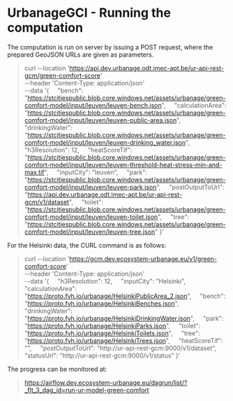 # UrbanageGCI - Running the computation

The computation is run on server by issuing a POST request, where the prepared GeoJSON URLs are given as parameters.

> curl --location 'https://api.dev.urbanage.odt.imec-apt.be/ur-api-rest-gcm/green-comfort-score' \
--header 'Content-Type: application/json' \
--data '{
    "bench": "https://stcitiespublic.blob.core.windows.net/assets/urbanage/green-comfort-model/input/leuven/leuven-bench.json",
    "calculationArea": "https://stcitiespublic.blob.core.windows.net/assets/urbanage/green-comfort-model/input/leuven/leuven-public-area.json",
    "drinkingWater": "https://stcitiespublic.blob.core.windows.net/assets/urbanage/green-comfort-model/input/leuven/leuven-drinking_water.json",
    "h3Resolution": 12,
    "heatScoreTif": "https://stcitiespublic.blob.core.windows.net/assets/urbanage/green-comfort-model/input/leuven/leuven-threshold-heat-stress-min-and-max.tif",
    "inputCity": "leuven",
    "park": "https://stcitiespublic.blob.core.windows.net/assets/urbanage/green-comfort-model/input/leuven/leuven-park.json",
    "postOutputToUrl": "https://api.dev.urbanage.odt.imec-apt.be/ur-api-rest-gcm/v1/dataset",
    "toilet": "https://stcitiespublic.blob.core.windows.net/assets/urbanage/green-comfort-model/input/leuven/leuven-toilet.json",
    "tree": "https://stcitiespublic.blob.core.windows.net/assets/urbanage/green-comfort-model/input/leuven/leuven-tree.json"
}'

For the Helsinki data, the CURL command is as follows:
> curl --location 'https://gcm.dev.ecosystem-urbanage.eu/v1/green-comfort-score' \
--header 'Content-Type: application/json' \
--data '{
    "h3Resolution": 12,
    "inputCity": "Helsinki",
    "calculationArea": "https://proto.fvh.io/urbanage/HelsinkiPublicArea_2.json",
    "bench": "https://proto.fvh.io/urbanage/HelsinkiBenches.json",
    "drinkingWater": "https://proto.fvh.io/urbanage/HelsinkiDrinkingWater.json",
    "park": "https://proto.fvh.io/urbanage/HelsinkiParks.json",
    "toilet": "https://proto.fvh.io/urbanage/HelsinkiToilets.json",
    "tree": "https://proto.fvh.io/urbanage/HelsinkiTrees.json",
    "heatScoreTif": "",
    "postOutputToUrl": "http://ur-api-rest-gcm:9000/v1/dataset",
    "statusUrl": "http://ur-api-rest-gcm:9000/v1/status"
}'

The progress can be monitored at:
> https://airflow.dev.ecosystem-urbanage.eu/dagrun/list/?_flt_3_dag_id=run-ur-model-green-comfort